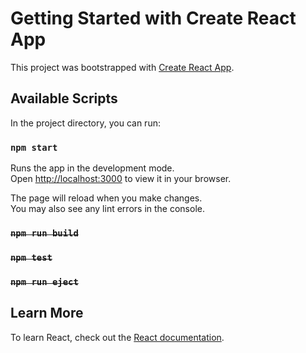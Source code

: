 # Getting Started with Create React App

This project was bootstrapped with [Create React App](https://github.com/facebook/create-react-app).

## Available Scripts

In the project directory, you can run:

### `npm start`

Runs the app in the development mode.\
Open [http://localhost:3000](http://localhost:3000) to view it in your browser.

The page will reload when you make changes.\
You may also see any lint errors in the console.

### ~~`npm run build`~~
### ~~`npm test`~~
### ~~`npm run eject`~~

## Learn More

To learn React, check out the [React documentation](https://react.dev/learn).
